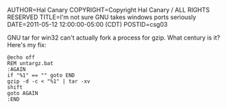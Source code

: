 AUTHOR=Hal Canary
COPYRIGHT=Copyright Hal Canary / ALL RIGHTS RESERVED
TITLE=I'm not sure GNU takes windows ports seriously
DATE=2011-05-12 12:00:00-05:00 (CDT)
POSTID=csg03

GNU tar for win32 can't actually fork a process for gzip.  What
century is it?  Here's my fix:

    @echo off
    REM untargz.bat
    :AGAIN
    if "%1" == "" goto END
    gzip -d -c < "%1" | tar -xv
    shift
    goto AGAIN
    :END

